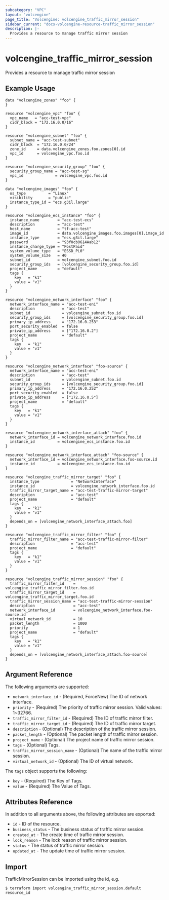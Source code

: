 ```yaml
---
subcategory: "VPC"
layout: "volcengine"
page_title: "Volcengine: volcengine_traffic_mirror_session"
sidebar_current: "docs-volcengine-resource-traffic_mirror_session"
description: |-
  Provides a resource to manage traffic mirror session
---
```

# volcengine_traffic_mirror_session
Provides a resource to manage traffic mirror session
## Example Usage
```hcl
data "volcengine_zones" "foo" {
}

resource "volcengine_vpc" "foo" {
  vpc_name   = "acc-test-vpc"
  cidr_block = "172.16.0.0/16"
}

resource "volcengine_subnet" "foo" {
  subnet_name = "acc-test-subnet"
  cidr_block  = "172.16.0.0/24"
  zone_id     = data.volcengine_zones.foo.zones[0].id
  vpc_id      = volcengine_vpc.foo.id
}

resource "volcengine_security_group" "foo" {
  security_group_name = "acc-test-sg"
  vpc_id              = volcengine_vpc.foo.id
}

data "volcengine_images" "foo" {
  os_type          = "Linux"
  visibility       = "public"
  instance_type_id = "ecs.g3il.large"
}

resource "volcengine_ecs_instance" "foo" {
  instance_name        = "acc-test-ecs"
  description          = "acc-test"
  host_name            = "tf-acc-test"
  image_id             = data.volcengine_images.foo.images[0].image_id
  instance_type        = "ecs.g3il.large"
  password             = "93f0cb0614Aab12"
  instance_charge_type = "PostPaid"
  system_volume_type   = "ESSD_PL0"
  system_volume_size   = 40
  subnet_id            = volcengine_subnet.foo.id
  security_group_ids   = [volcengine_security_group.foo.id]
  project_name         = "default"
  tags {
    key   = "k1"
    value = "v1"
  }
}

resource "volcengine_network_interface" "foo" {
  network_interface_name = "acc-test-eni"
  description            = "acc-test"
  subnet_id              = volcengine_subnet.foo.id
  security_group_ids     = [volcengine_security_group.foo.id]
  primary_ip_address     = "172.16.0.253"
  port_security_enabled  = false
  private_ip_address     = ["172.16.0.2"]
  project_name           = "default"
  tags {
    key   = "k1"
    value = "v1"
  }
}

resource "volcengine_network_interface" "foo-source" {
  network_interface_name = "acc-test-eni"
  description            = "acc-test"
  subnet_id              = volcengine_subnet.foo.id
  security_group_ids     = [volcengine_security_group.foo.id]
  primary_ip_address     = "172.16.0.252"
  port_security_enabled  = false
  private_ip_address     = ["172.16.0.5"]
  project_name           = "default"
  tags {
    key   = "k1"
    value = "v1"
  }
}

resource "volcengine_network_interface_attach" "foo" {
  network_interface_id = volcengine_network_interface.foo.id
  instance_id          = volcengine_ecs_instance.foo.id
}

resource "volcengine_network_interface_attach" "foo-source" {
  network_interface_id = volcengine_network_interface.foo-source.id
  instance_id          = volcengine_ecs_instance.foo.id
}

resource "volcengine_traffic_mirror_target" "foo" {
  instance_type              = "NetworkInterface"
  instance_id                = volcengine_network_interface.foo.id
  traffic_mirror_target_name = "acc-test-traffic-mirror-target"
  description                = "acc-test"
  project_name               = "default"
  tags {
    key   = "k1"
    value = "v1"
  }
  depends_on = [volcengine_network_interface_attach.foo]
}

resource "volcengine_traffic_mirror_filter" "foo" {
  traffic_mirror_filter_name = "acc-test-traffic-mirror-filter"
  description                = "acc-test"
  project_name               = "default"
  tags {
    key   = "k1"
    value = "v1"
  }
}

resource "volcengine_traffic_mirror_session" "foo" {
  traffic_mirror_filter_id    = volcengine_traffic_mirror_filter.foo.id
  traffic_mirror_target_id    = volcengine_traffic_mirror_target.foo.id
  traffic_mirror_session_name = "acc-test-traffic-mirror-session"
  description                 = "acc-test"
  network_interface_id        = volcengine_network_interface.foo-source.id
  virtual_network_id          = 10
  packet_length               = 1000
  priority                    = 1
  project_name                = "default"
  tags {
    key   = "k1"
    value = "v1"
  }
  depends_on = [volcengine_network_interface_attach.foo-source]
}
```
## Argument Reference
The following arguments are supported:
* `network_interface_id` - (Required, ForceNew) The ID of network interface.
* `priority` - (Required) The priority of traffic mirror session. Valid values: 1~32766.
* `traffic_mirror_filter_id` - (Required) The ID of traffic mirror filter.
* `traffic_mirror_target_id` - (Required) The ID of traffic mirror target.
* `description` - (Optional) The description of the traffic mirror session.
* `packet_length` - (Optional) The packet length of traffic mirror session.
* `project_name` - (Optional) The project name of traffic mirror session.
* `tags` - (Optional) Tags.
* `traffic_mirror_session_name` - (Optional) The name of the traffic mirror session.
* `virtual_network_id` - (Optional) The ID of virtual network.

The `tags` object supports the following:

* `key` - (Required) The Key of Tags.
* `value` - (Required) The Value of Tags.

## Attributes Reference
In addition to all arguments above, the following attributes are exported:
* `id` - ID of the resource.
* `business_status` - The business status of traffic mirror session.
* `created_at` - The create time of traffic mirror session.
* `lock_reason` - The lock reason of traffic mirror session.
* `status` - The status of traffic mirror session.
* `updated_at` - The update time of traffic mirror session.


## Import
TrafficMirrorSession can be imported using the id, e.g.
```
$ terraform import volcengine_traffic_mirror_session.default resource_id
```

